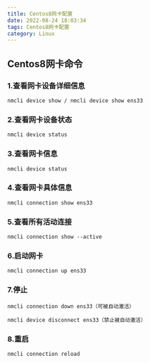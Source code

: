 ```yaml
---
title: Centos8网卡配置
date: 2022-08-24 18:03:34
tags: Centos8网卡配置
category: Linux
---
```


## Centos8网卡命令

### 1.查看网卡设备详细信息

```shell
nmcli device show / nmcli device show ens33
```

### 2.查看网卡设备状态

```shell
nmcli device status
```

### 3.查看网卡信息

```shell
nmcli device status
```

### 4.查看网卡具体信息

```shell
nmcli connection show ens33
```

### 5.查看所有活动连接

```shell
nmcli connection show --active
```

### 6.启动网卡

```shell
nmcli connection up ens33
```

### 7.停止

```shell
nmcli connection down ens33（可被自动激活）

nmcli device disconnect ens33（禁止被自动激活）
```

### 8.重启

```shell
nmcli connection reload
```

